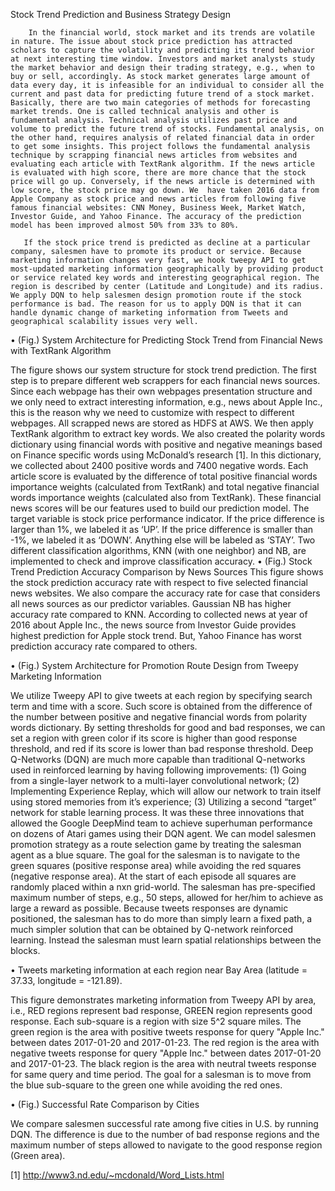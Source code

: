 Stock Trend Prediction and Business Strategy Design

        In the financial world, stock market and its trends are volatile in nature. The issue about stock price prediction has attracted scholars to capture the volatility and predicting its trend behavior at next interesting time window. Investors and market analysts study the market behavior and design their trading strategy, e.g., when to buy or sell, accordingly. As stock market generates large amount of data every day, it is infeasible for an individual to consider all the current and past data for predicting future trend of a stock market. Basically, there are two main categories of methods for forecasting market trends. One is called technical analysis and other is fundamental analysis. Technical analysis utilizes past price and volume to predict the future trend of stocks. Fundamental analysis, on the other hand, requires analysis of related financial data in order to get some insights. This project follows the fundamental analysis technique by scrapping financial news articles from websites and evaluating each article with TextRank algorithm. If the news article is evaluated with high score, there are more chance that the stock price will go up. Conversely, if the news article is determined with low score, the stock price may go down. We  have taken 2016 data from Apple Company as stock price and news articles from following five famous financial websites: CNN Money, Business Week, Market Watch, Investor Guide, and Yahoo Finance. The accuracy of the prediction model has been improved almost 50% from 33% to 80%.  

       If the stock price trend is predicted as decline at a particular company, salesmen have to promote its product or service. Because marketing information changes very fast, we hook tweepy API to get most-updated marketing information geographically by providing product or service related key words and interesting geographical region. The region is described by center (Latitude and Longitude) and its radius. We apply DQN to help salesmen design promotion route if the stock performance is bad. The reason for us to apply DQN is that it can handle dynamic change of marketing information from Tweets and geographical scalability issues very well.


•	(Fig.) System Architecture for Predicting Stock Trend from Financial News with TextRank Algorithm


The figure shows our system structure for stock trend prediction. The first step is to prepare  different web scrappers for each financial news sources. Since each webpage has their own webpages presentation structure and we only need to extract interesting information, e.g., news about Apple Inc., this is the reason why we need to customize with respect to different webpages.  All scrapped news are stored as HDFS at AWS. We then apply TextRank algorithm to extract key words. We also created the polarity words dictionary using financial words with positive and negative meanings based on Finance specific words using McDonald’s research [1]. In this dictionary, we collected about 2400 positive words and 7400 negative words. Each article score is evaluated by the difference of total positive financial words importance weights (calculated from TextRank) and total negative financial words importance weights (calculated also from TextRank). These financial news scores will be our features used to build our prediction model. The target variable is stock price performance indicator. If the price difference is larger than 1%, we labeled it as ‘UP’. If the price difference is smaller than -1%, we labeled it as ‘DOWN’. Anything else will be labeled as ‘STAY’. Two different classification algorithms, KNN (with one neighbor) and NB, are implemented to check and improve classification accuracy. 
•	 (Fig.) Stock Trend Prediction Accuracy Comparison by News Sources
This figure shows the stock prediction accuracy rate with respect to five selected financial news websites. We also compare the accuracy rate for case that considers all news sources as our predictor variables. Gaussian NB has higher accuracy rate compared to KNN. According to collected news at year of 2016 about Apple Inc., the news source from Investor Guide provides highest prediction for Apple stock trend. But, Yahoo Finance has worst prediction accuracy rate compared to others. 

•	(Fig.) System Architecture for Promotion Route Design from Tweepy Marketing Information

We utilize Tweepy API to give tweets at each region by specifying search term and time with a score. Such score is obtained from the difference of the number between positive and negative financial words from polarity words dictionary. By setting thresholds for good and bad responses, we can set a region with green color if its score is higher than good response  threshold, and red if its score is lower than bad response threshold. Deep Q-Networks (DQN) are much more capable than traditional Q-networks used in reinforced learning by having following improvements: (1) Going from a single-layer network to a multi-layer convolutional network; (2)    Implementing Experience Replay, which will allow our network to train itself using stored memories from it’s experience; (3) Utilizing a second “target” network for stable learning process.  It was these three innovations that allowed the Google DeepMind team to achieve superhuman performance on dozens of Atari games using their DQN agent. We can model salesmen promotion strategy as a route selection game by treating the salesman agent as a blue square.  The goal for the salesman is to navigate to the green squares (positive response area) while avoiding the red squares (negative response area). At the start of each episode all squares are randomly placed within a nxn grid-world. The salesman has pre-specified maximum number of steps, e.g., 50 steps, allowed for her/him to achieve as large a reward as possible. Because tweets responses are dynamic positioned, the salesman has to do more than simply learn a fixed path, a much simpler solution that can be obtained by Q-network reinforced learning. Instead the salesman must learn spatial relationships between the blocks. 


•	Tweets marketing information at each region near Bay Area (latitude = 37.33, longitude = -121.89).

This figure demonstrates marketing information from Tweepy API by area, i.e., RED regions represent bad response, GREEN region represents good response. Each sub-square is a region with size 5^2 square miles. The green region is the area with positive tweets response for query "Apple Inc." between dates 2017-01-20 and 2017-01-23. The red region is the area with negative tweets response for query "Apple Inc." between dates 2017-01-20 and 2017-01-23. The black region is the area with neutral tweets response for same query and time period. The goal for a salesman is to move from the blue sub-square to the green one while avoiding the red ones.

•	(Fig.) Successful Rate Comparison by Cities

We compare salesmen successful rate among five cities in U.S. by running DQN. The difference is due to the number of bad response regions and the maximum number of steps allowed to navigate to the good response region (Green area). 



[1] http://www3.nd.edu/~mcdonald/Word_Lists.html



